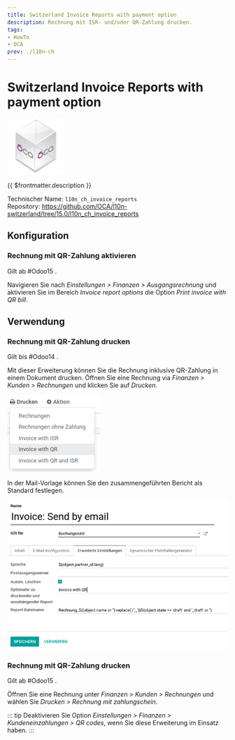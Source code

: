 ```yaml
---
title: Switzerland Invoice Reports with payment option
description: Rechnung mit ISR- und/oder QR-Zahlung drucken.
tags:
- HowTo
- OCA
prev: ./l10n-ch
---
```

# Switzerland Invoice Reports with payment option
![icon_oca_app](attachments/icon_oca_app.png)

{{ $frontmatter.description }}

Technischer Name: `l10n_ch_invoice_reports`\
Repository: <https://github.com/OCA/l10n-switzerland/tree/15.0/l10n_ch_invoice_reports>

## Konfiguration

### Rechnung mit QR-Zahlung aktivieren

Gilt ab #Odoo15 .

Navigieren Sie nach *Einstellungen > Finanzen > Ausgangsrechnung* und aktivieren Sie im Bereich *Invoice report options* die Option *Print invoice with QR bill*.

## Verwendung

### Rechnung mit QR-Zahlung drucken

Gilt bis #Odoo14 .

Mit dieser Erweiterung können Sie die Rechnung inklusive QR-Zahlung in einem Dokument drucken. Öffnen Sie eine Rechnung via *Finanzen > Kunden > Rechnungen* und klicken Sie auf *Drucken*.

![](attachments/Switzerland%20Invoice%20Reports%20with%20payment%20option.png)

In der Mail-Vorlage können Sie den zusammengeführten Bericht als Standard festlegen.

![](attachments/Switzerland%20Invoice%20Reports%20with%20payment%20option%20mail.png)

### Rechnung mit QR-Zahlung drucken

Gilt ab #Odoo15 .

Öffnen Sie eine Rechnung unter *Finanzen > Kunden > Rechnungen* und wählen Sie *Drucken > Rechnung mit zahlungschein*.

::: tip
Deaktivieren Sie Option *Einstellungen > Finanzen > Kundeneinzahlungen > QR codes*, wenn Sie diese Erweiterung im Einsatz haben.
:::